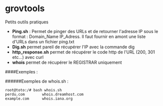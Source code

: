 # grovtools
Petits outils pratiques

* **Ping.sh** :
Permet de pinger des URLs et de retourner l'adresse IP sous le format : Domain_Name IP_Adress. Il faut fournir en amont une liste d'URLs dans un fichier ping.txt
* **Dig.sh** permet pareil de récupérer l'IP avec la commande dig
* **http_response.sh** permet de récupérer le code http de l'URL (200, 301 etc...) avec curl
* **whois** permet de récupérer le REGISTRAR uniquement

####Exemples : 

######Exemples de whois.sh :
```
root@toto:/# bash whois.sh
perdu.com        whois.dreamhost.com
example.com      whois.iana.org
```

